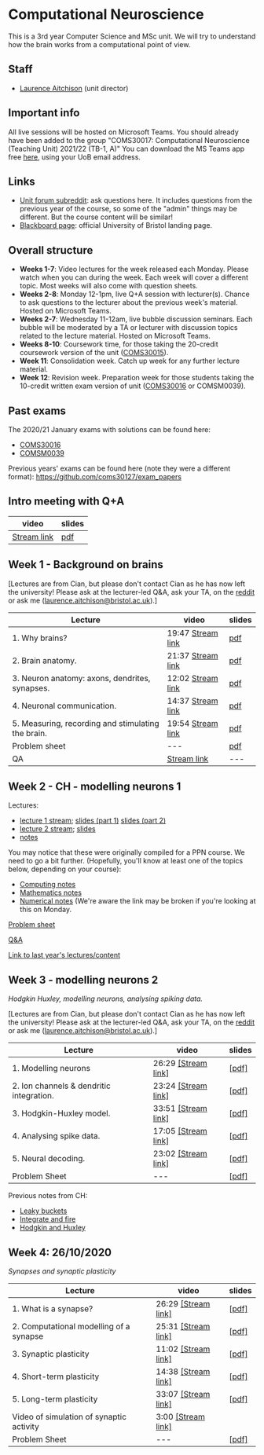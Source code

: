 # Computational Neuroscience

This is a 3rd year Computer Science and MSc unit. We will try to understand how the brain works from a computational point of view.

## Staff
- [Laurence Aitchison](http://www.gatsby.ucl.ac.uk/~laurence/) (unit director)

## Important info
All live sessions will be hosted on Microsoft Teams. You should already have been added to the group "COMS30017: Computational Neuroscience (Teaching Unit) 2021/22 (TB-1, A)" You can download the MS Teams app free [here](https://www.microsoft.com/en/microsoft-365/microsoft-teams/download-app), using your UoB email address.

## Links
- [Unit forum subreddit](https://www.reddit.com/r/coms30017_20_21): ask questions here. It includes questions from the previous year of the course, so some of the "admin" things may be different.  But the course content will be similar!
- [Blackboard page](https://www.ole.bris.ac.uk/webapps/blackboard/content/listContentEditable.jsp?content_id=_5947932_1&course_id=_247709_1&content_id=_5947957_1): official University of Bristol landing page.

## Overall structure
- **Weeks 1-7**: Video lectures for the week released each Monday. Please watch when you can during the week. Each week will cover a different topic.  Most weeks will also come with question sheets.
- **Weeks 2-8**: Monday 12-1pm, live Q+A session with lecturer(s). Chance to ask questions to the lecturer about the previous week's material. Hosted on Microsoft Teams.
- **Weeks 2-7**: Wednesday 11-12am, live bubble discussion seminars. Each bubble will be moderated by a TA or lecturer with discussion topics related to the lecture material. Hosted on Microsoft Teams.
- **Weeks 8-10**: Coursework time, for those taking the 20-credit coursework version of the unit ([COMS30015](https://www.bris.ac.uk/unit-programme-catalogue/UnitDetails.jsa?unitCode=COMS30015)).
- **Week 11**: Consolidation week. Catch up week for any further lecture material.
- **Week 12**: Revision week. Preparation week for those students taking the 10-credit written exam version of unit ([COMS30016](https://www.bris.ac.uk/unit-programme-catalogue/UnitDetails.jsa?unitCode=COMS30016) or COMSM0039).

## Past exams ##
The 2020/21 January exams with solutions can be found here:
- [COMS30016](https://github.com/cs-uob/COMS30017/raw/master/exams/COMS30016_exam_Jan2021.pdf)
- [COMSM0039](https://github.com/cs-uob/COMS30017/raw/master/exams/COMSM0039_exam_Jan2021.pdf)

Previous years' exams can be found here (note they were a different format): <https://github.com/coms30127/exam_papers>

## Intro meeting with Q+A ##
| video | slides |
| ----- | ------ |
| [Stream link](https://web.microsoftstream.com/video/54dde62c-c7c6-487a-8484-d0f5b5d2392b) | [pdf](week_1/slides/intro.pdf)

## Week 1 - Background on brains ##
[Lectures are from Cian, but please don't contact Cian as he has now left the university!  Please ask at the lecturer-led Q&A, ask your TA, on the [reddit](https://www.reddit.com/r/coms30017_20_21) or ask me (laurence.aitchison@bristol.ac.uk).]

| Lecture | video | slides |
| ------ | ---- | --- |
| 1. Why brains? | 19:47 [Stream link](https://web.microsoftstream.com/video/7a8de12a-4be1-4e79-ae1e-e080ecf81215) | [pdf](week_1/slides/week1_video1_overview.pdf)
| 2. Brain anatomy. | 21:37 [Stream link](https://web.microsoftstream.com/video/a700ee59-619d-4d72-ba89-f992a6e9479a) | [pdf](week_1/slides/week1_video2_brain_anatomy.pdf)
| 3. Neuron anatomy: axons, dendrites, synapses. | 12:02 [Stream link](https://web.microsoftstream.com/video/b228f313-16cc-4305-8a6f-373e7ff5d84e) | [pdf](week_1/slides/week1_video3_neuron_anatomy.pdf)
| 4. Neuronal communication. | 14:37 [Stream link](https://web.microsoftstream.com/video/7eb544bf-a675-4c35-9e09-65f30016e50a) | [pdf](week_1/slides/week1_video4_neural_communication.pdf)
| 5. Measuring, recording and stimulating the brain. | 19:54 [Stream link](https://web.microsoftstream.com/video/88b6fe93-55f5-4a9a-87f1-077e4a39475a) | [pdf](week_1/slides/week1_video5_brain_recording.pdf)
| Problem sheet |---| [pdf](week_1/problem_sheet_week1.pdf)
| QA            | [Stream link](https://web.microsoftstream.com/video/a6981c77-3de0-4b63-8b31-f60f05b3a127) |---|

## Week 2 - CH - modelling neurons 1 ##
Lectures:
* [lecture 1 stream](https://www.youtube.com/watch?v=VrtVHAGjuEs);  [slides (part 1)](https://github.com/conorhoughton/PHPH20007/blob/master/slides_1.1.pdf) [slides (part 2)](https://github.com/conorhoughton/PHPH20007/blob/master/slides_1.2.pdf)
* [lecture 2 stream](https://www.youtube.com/watch?v=VhijgvVwn2g); [slides](https://github.com/conorhoughton/PHPH20007/blob/master/slides_2.pdf)
* [notes](https://github.com/conorhoughton/PHPH20007/blob/master/computational_neuroscience_1.pdf)

You may notice that these were originally compiled for a PPN course.  We need to go a bit further.  (Hopefully, you'll know at least one of the topics below, depending on your course):
* [Computing notes](https://github.com/comsm0094/2021_22/blob/master/02_Modelling_Neurons_1/02.1_computing.pdf)
* [Mathematics notes](https://github.com/comsm0094/2021_22/blob/master/02_Modelling_Neurons_1/02.2_maths.pdf)
* [Numerical notes](https://github.com/comsm0094/2021_22/blob/master/02_Modelling_Neurons_1/02.3_numerical.pdf) (We're aware the link may be broken if you're looking at this on Monday.

[Problem sheet](https://github.com/cs-uob/COMS30017/blob/master/week_2/slides/Problem%20Sheet.pdf)

[Q&A](https://web.microsoftstream.com/video/adfb524b-4dd3-45d1-a81c-9aa05d757bef)

[Link to last year's lectures/content](https://github.com/cs-uob/COMS30017/tree/master/docs)

## Week 3 - modelling neurons 2 ##
*Hodgkin Huxley, modelling neurons, analysing spiking data.*

[Lectures are from Cian, but please don't contact Cian as he has now left the university!  Please ask at the lecturer-led Q&A, ask your TA, on the [reddit](https://www.reddit.com/r/coms30017_20_21) or ask me (laurence.aitchison@bristol.ac.uk).]

| Lecture | video | slides |
| ------ | ---- | --- |
| 1. Modelling neurons | 26:29 [[Stream link]](https://web.microsoftstream.com/video/b6c7e3f0-b6de-497b-9c2b-e5f01fc0f30e) | [[pdf]](https://github.com/cs-uob/COMS30017/raw/master/week_3/slides/week3_video1_modelling_neurons.pdf) |
| 2. Ion channels & dendritic integration. | 23:24 [[Stream link]](https://web.microsoftstream.com/video/dff3ada0-8836-4c6f-9166-bb96ef5fbe87) | [[pdf]](https://github.com/cs-uob/COMS30017/raw/master/week_3/slides/week3_video2_ion_channels_dendritic_integration.pdf)
| 3. Hodgkin-Huxley model. | 33:51 [[Stream link]](https://web.microsoftstream.com/video/baca50ab-e327-4884-b4ad-2c20658b112b) | [[pdf]](https://github.com/cs-uob/COMS30017/raw/master/week_3/slides/week3_video3_hodgkin_huxley.pdf)
| 4. Analysing spike data. | 17:05 [[Stream link]](https://web.microsoftstream.com/video/32893640-1269-44e0-88a5-ae9d24320238) | [[pdf]](https://github.com/cs-uob/COMS30017/raw/master/week_3/slides/week3_video4_analysing_spike_data.pdf)
| 5. Neural decoding. | 23:02 [[Stream link]](https://web.microsoftstream.com/video/7ea86d55-83ad-4136-8ef6-5c160d548bdd) | [[pdf]](https://github.com/cs-uob/COMS30017/raw/master/week_3/slides/week3_video5_neural_decoding.pdf)
|Problem Sheet|---|[[pdf]](https://github.com/cs-uob/COMS30017/raw/master/week_3/problem_sheet_week3.pdf)


Previous notes from CH:
* [Leaky buckets](https://github.com/conorhoughton/COMS30127/blob/master/2014_15/3_bucket_equation/3_bucket_equation.pdf)
* [Integrate and fire](https://github.com/conorhoughton/COMS30127/blob/master/2014_15/4_integrate_and_fire/4_integrate_and_fire.pdf)
* [Hodgkin and Huxley](https://github.com/conorhoughton/COMS30127/blob/master/2014_15/5_hodgkin_huxley/5_hodgkin_huxley.pdf)

## Week 4: 26/10/2020 
*Synapses and synaptic plasticity*

| Lecture | video | slides |
| ------ | ---- | --- |
| 1. What is a synapse? | 26:29 [[Stream link]](https://web.microsoftstream.com/video/18eb3514-a538-4fff-9df2-b3aacf0f5c01) | [[pdf]](https://github.com/cs-uob/COMS30017/raw/master/Week_4/slides/Week4-Video1.pdf) |
| 2. Computational modelling of a synapse | 25:31 [[Stream link]](https://web.microsoftstream.com/video/e48d0ea9-57ef-45c6-bc1f-6291a0ec2f44) | [[pdf]](https://github.com/cs-uob/COMS30017/raw/master/Week_4/slides/Week4-Video2.pdf) |
| 3. Synaptic plasticity | 11:02 [[Stream link]](https://web.microsoftstream.com/video/827267e7-0840-4483-b003-52ced2b74940) | [[pdf]](https://github.com/cs-uob/COMS30017/raw/master/Week_4/slides/Week4-Video3.pdf) |
| 4. Short-term plasticity | 14:38 [[Stream link]](https://web.microsoftstream.com/video/e42aada7-93fd-45cf-8c86-6b9d434a7970) | [[pdf]](https://github.com/cs-uob/COMS30017/raw/master/Week_4/slides/Week4-Video4.pdf) |
| 5. Long-term plasticity  | 33:07 [[Stream link]](https://web.microsoftstream.com/video/e0afc098-eca0-4dd8-af95-88ab39506192) | [[pdf]](https://github.com/cs-uob/COMS30017/raw/master/Week_4/slides/Week4-Video5.pdf) |
| Video of simulation of synaptic activity | 3:00 [[Stream link]](https://web.microsoftstream.com/video/c174b7f0-9557-4078-8651-2ab653f9f6a9) | |
|Problem Sheet|---|[[pdf]](https://github.com/cs-uob/COMS30017/blob/master/Week_4/Week4-ProblemSheet.pdf)
